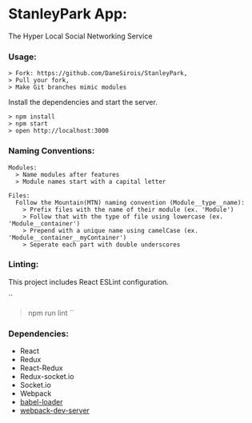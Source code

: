 StanleyPark App:
==========================================
The Hyper Local Social Networking Service


### Usage:

```
> Fork: https://github.com/DaneSirois/StanleyPark,
> Pull your fork,
> Make Git branches mimic modules
```

Install the dependencies and start the server.

```
> npm install
> npm start
> open http://localhost:3000
```

### Naming Conventions:

```
Modules:
  > Name modules after features
  > Module names start with a capital letter

Files:
  Follow the Mountain(MTN) naming convention (Module__type__name):
    > Prefix files with the name of their module (ex. 'Module')
    > Follow that with the type of file using lowercase (ex. 'Module__container')
    > Prepend with a unique name using camelCase (ex. 'Module__container__myContainer')
    > Seperate each part with double underscores
```

### Linting:

This project includes React ESLint configuration.

``
> npm run lint
``

### Dependencies:

* React
* Redux
* React-Redux
* Redux-socket.io
* Socket.io
* Webpack
* [babel-loader](https://github.com/babel/babel-loader)
* [webpack-dev-server](https://github.com/webpack/webpack-dev-server)
